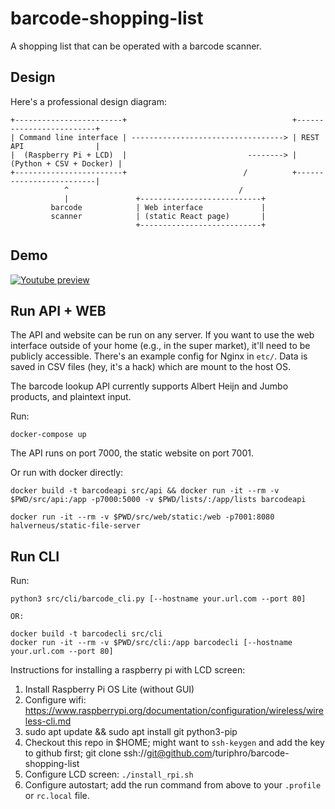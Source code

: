 # barcode-shopping-list
A shopping list that can be operated with a barcode scanner.


## Design
Here's a professional design diagram:

    +------------------------+                                     +-------------------------+
    | Command line interface | ----------------------------------> | REST API                |
    |  (Raspberry Pi + LCD)  |                           --------> | (Python + CSV + Docker) |
    +------------------------+                          /          +-------------------------|
                ^                                      /
                |               +---------------------------+
             barcode            | Web interface             |
             scanner            | (static React page)       |
                                +---------------------------+

## Demo

[![Youtube preview](https://img.youtube.com/vi/31pYClpleRU/0.jpg)](https://www.youtube.com/watch?v=31pYClpleRU)

## Run API + WEB

The API and website can be run on any server. If you want to use the web interface outside of
your home (e.g., in the super market), it'll need to be publicly accessible. There's an
example config for Nginx in `etc/`. Data is saved in CSV files (hey, it's a hack) which are
mount to the host OS.

The barcode lookup API currently supports Albert Heijn and Jumbo products, and plaintext input.

Run:

    docker-compose up

The API runs on port 7000, the static website on port 7001.

Or run with docker directly:

    docker build -t barcodeapi src/api && docker run -it --rm -v $PWD/src/api:/app -p7000:5000 -v $PWD/lists/:/app/lists barcodeapi

    docker run -it --rm -v $PWD/src/web/static:/web -p7001:8080 halverneus/static-file-server


## Run CLI

Run:

    python3 src/cli/barcode_cli.py [--hostname your.url.com --port 80]

    OR:

    docker build -t barcodecli src/cli
    docker run -it --rm -v $PWD/src/cli:/app barcodecli [--hostname your.url.com --port 80]

Instructions for installing a raspberry pi with LCD screen:

1. Install Raspberry Pi OS Lite (without GUI)
2. Configure wifi:
   https://www.raspberrypi.org/documentation/configuration/wireless/wireless-cli.md
3. sudo apt update && sudo apt install git python3-pip
3. Checkout this repo in $HOME;
   might want to `ssh-keygen` and add the key to github first;
   git clone ssh://git@github.com/turiphro/barcode-shopping-list
4. Configure LCD screen:
   `./install_rpi.sh`
5. Configure autostart; add the run command from above to your `.profile` or `rc.local` file.

